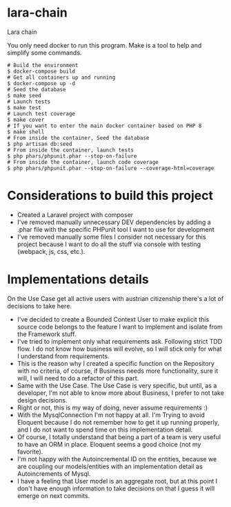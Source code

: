 # lara-chain

Lara chain

You only need docker to run this program. Make is a tool to help and simplify some commands.

```
# Build the environment
$ docker-compose build
# Get all containers up and running
$ docker-compose up -d
# Seed the database
$ make seed
# Launch tests
$ make test
# Launch test coverage
$ make cover
# If you want to enter the main docker container based on PHP 8
$ make shell
# From inside the container, Seed the database
$ php artisan db:seed
# From inside the container, launch tests
$ php phars/phpunit.phar --stop-on-failure
# From inside the container, launch code coverage
$ php phars/phpunit.phar --stop-on-failure --coverage-html=coverage
```

# Considerations to build this project

- Created a Laravel project with composer
- I've removed manually unnecessary DEV dependencies by adding a .phar file with the specific PHPunit tool I want to use for development
- I've removed manually some files I consider not necessary for this project because I want to do all the stuff via console with testing (webpack, js, css, etc.).

# Implementations details

On the Use Case get all active users with austrian citizenship there's a lot of decisions to take here.
- I've decided to create a Bounded Context User to make explicit this source code belongs to the feature I want to implement and isolate from the Framework stuff.
- I've tried to implement only what requirements ask. Following strict TDD flow. I do not know how business will evolve, so I will stick only for what I understand from requirements.
- This is the reason why I created a specific function on the Repository with no criteria, of course, if Business needs more functionality, sure it will, I will need to do a refactor of this part.
- Same with the Use Case. The Use Case is very specific, but until, as a developer, I'm not able to know more about Business, I prefer to not take design decisions.
- Right or not, this is my way of doing, never assume requirements :) 
- With the MysqlConnection I'm not happy at all. I'm Trying to avoid Eloquent because I do not remember how to get it up running properly, and I do not want to spend time on this implementation detail.
- Of course, I totally understand that being a part of a team is very useful to have an ORM in place. Eloquent seems a good choice (not my favorite).
- I'm not happy with the Autoincremental ID on the entities, because we are coupling our models/entities with an implementation detail as Autoincrements of Mysql.
- I have a feeling that User model is an aggregate root, but at this point I don't have enough information to take decisions on that I guess it will emerge on next commits.

